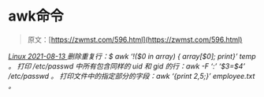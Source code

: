 <!--yml
category: 未分类
date: 0001-01-01 00:00:00
-->

# awk命令

> 原文：[https://zwmst.com/596.html](https://zwmst.com/596.html)

   [ *Linux* ](https://zwmst.com/linux)*[ <time datetime="2021-08-14T07:37:38+08:00"> 2021-08-13 </time> ](https://zwmst.com/596.html)  删除重复行：$ awk ‘!($0 in array) { array[$0]; print}’ temp 。
打印 /etc/passwd 中所有包含同样的 uid 和 gid 的行：awk -F ‘:’ ‘$3=$4’ /etc/passwd 。
打印文件中的指定部分的字段：awk ‘{print $2,$5;}’ employee.txt 。*